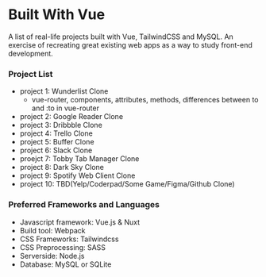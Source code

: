 # Built With Vue

A list of real-life projects built with Vue, TailwindCSS and MySQL. An exercise of recreating great existing web apps as a way to study front-end development.

### Project List

- project 1: Wunderlist Clone
  - vue-router, components, attributes, methods, differences between to and :to in vue-router
- project 2: Google Reader Clone
- project 3: Dribbble Clone
- project 4: Trello Clone
- project 5: Buffer Clone
- project 6: Slack Clone
- proejct 7: Tobby Tab Manager Clone
- project 8: Dark Sky Clone
- project 9: Spotify Web Client Clone
- project 10: TBD(Yelp/Coderpad/Some Game/Figma/Github Clone)

### Preferred Frameworks and Languages

- Javascript framework: Vue.js & Nuxt
- Build tool: Webpack
- CSS Frameworks: Tailwindcss
- CSS Preprocessing: SASS
- Serverside: Node.js
- Database: MySQL or SQLite
